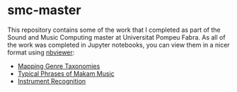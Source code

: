 # smc-master
This repository contains some of the work that I completed as part of the Sound and Music Computing master at Universitat Pompeu Fabra. As all of the work was completed in Jupyter notebooks, you can view them in a nicer format using [nbviewer](https://nbviewer.jupyter.org):
- [Mapping Genre Taxonomies](https://nbviewer.jupyter.org/github/mgrnls/smc-master/blob/master/amp/genre-taxonomies.ipynb)
- [Typical Phrases of Makam Music](https://nbviewer.jupyter.org/github/mgrnls/smc-master/blob/master/amp/makam-ngrams.ipynb)
- [Instrument Recognition](https://nbviewer.jupyter.org/github/mgrnls/smc-master/blob/master/mir/instrument-recognition.ipynb)
